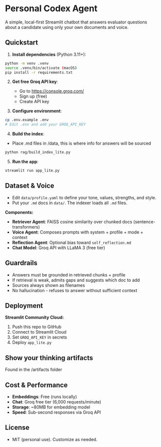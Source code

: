 # Personal Codex Agent

A simple, local-first Streamlit chatbot that answers evaluator questions about a candidate using only your own documents and voice.

##  Quickstart

1) **Install dependencies** (Python 3.11+):

```bash
python -m venv .venv
source .venv/bin/activate (macOS)
pip install -r requirements.txt
```

2) **Get free Groq API key**:
   - Go to https://console.groq.com/
   - Sign up (free)
   - Create API key

3) **Configure environment**:

```bash
cp .env.example .env
# Edit .env and add your GROQ_API_KEY
```

4) **Build the index**:
- Place .md files in /data, this is where info for answers will be sourced

```bash
python rag/build_index_lite.py
```

5) **Run the app**:

```bash
streamlit run app_lite.py
```

## Dataset & Voice

- Edit `data/profile.yaml` to define your tone, values, strengths, and style.
- Put your `.md` docs in `data/`. The indexer loads all `.md` files.

**Components:**
- **Retriever Agent**: FAISS cosine similarity over chunked docs (sentence-transformers)
- **Voice Agent**: Composes prompts with system + profile + mode + context  
- **Reflection Agent**: Optional bias toward `self_reflection.md`
- **Chat Model**: Groq API with LLaMA 3 (free tier)

## Guardrails

- Answers must be grounded in retrieved chunks + profile
- If retrieval is weak, admits gaps and suggests which doc to add
- Sources always shown as filenames
- No hallucination - refuses to answer without sufficient context

## Deployment

**Streamlit Community Cloud:**
1. Push this repo to GitHub
2. Connect to Streamlit Cloud
3. Set `GROQ_API_KEY` in secrets
4. Deploy `app_lite.py`

## Show your thinking artifacts
Found in the /artifacts folder 

## Cost & Performance

- **Embeddings**: Free (runs locally)
- **Chat**: Groq free tier (6,000 requests/minute)
- **Storage**: ~80MB for embedding model
- **Speed**: Sub-second responses via Groq API

##  License

- MIT (personal use). Customize as needed.
